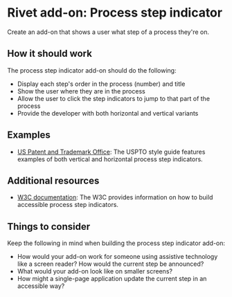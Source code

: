 # Rivet add-on: Process step indicator
Create an add-on that shows a user what step of a process they're on.

## How it should work
The process step indicator add-on should do the following:

- Display each step's order in the process (number) and title
- Show the user where they are in the process
- Allow the user to click the step indicators to jump to that part of the process
- Provide the developer with both horizontal and vertical variants

## Examples
- [US Patent and Trademark Office](https://uspto.github.io/designpatterns/1.x/docs/components/stepIndicators.html): The USPTO style guide features examples of both vertical and horizontal process step indicators.

## Additional resources
- [W3C documentation](https://www.w3.org/WAI/tutorials/forms/multi-page/): The W3C provides information on how to build accessible process step indicators.

## Things to consider
Keep the following in mind when building the process step indicator add-on:

- How would your add-on work for someone using assistive technology like a screen reader? How would the current step be announced?
- What would your add-on look like on smaller screens?
- How might a single-page application update the current step in an accessible way?